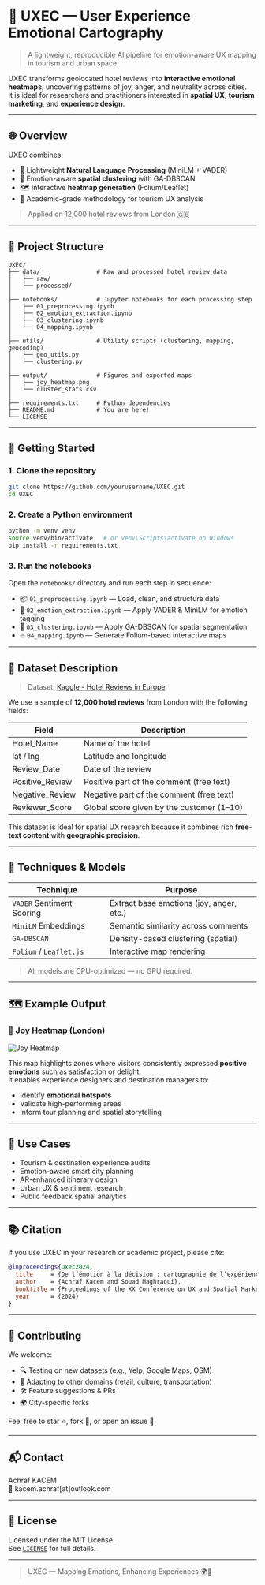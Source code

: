 # 🧭 UXEC — User Experience Emotional Cartography

> A lightweight, reproducible AI pipeline for emotion-aware UX mapping in tourism and urban space.

UXEC transforms geolocated hotel reviews into **interactive emotional heatmaps**, uncovering patterns of joy, anger, and neutrality across cities.  
It is ideal for researchers and practitioners interested in **spatial UX**, **tourism marketing**, and **experience design**.

---

## 🌐 Overview

UXEC combines:

- 🧠 Lightweight **Natural Language Processing** (MiniLM + VADER)
- 📌 Emotion-aware **spatial clustering** with GA-DBSCAN
- 🗺️ Interactive **heatmap generation** (Folium/Leaflet)
- 🔬 Academic-grade methodology for tourism UX analysis

> Applied on 12,000 hotel reviews from London 🇬🇧

---

## 📁 Project Structure

```text
UXEC/
├── data/                # Raw and processed hotel review data
│   ├── raw/
│   └── processed/
│
├── notebooks/           # Jupyter notebooks for each processing step
│   ├── 01_preprocessing.ipynb
│   ├── 02_emotion_extraction.ipynb
│   ├── 03_clustering.ipynb
│   └── 04_mapping.ipynb
│
├── utils/               # Utility scripts (clustering, mapping, geocoding)
│   └── geo_utils.py
│   └── clustering.py
│
├── output/              # Figures and exported maps
│   ├── joy_heatmap.png
│   └── cluster_stats.csv
│
├── requirements.txt     # Python dependencies
├── README.md            # You are here!
└── LICENSE
```

---

## 🚀 Getting Started

### 1. Clone the repository

```bash
git clone https://github.com/yourusername/UXEC.git
cd UXEC
```

### 2. Create a Python environment

```bash
python -m venv venv
source venv/bin/activate   # or venv\Scripts\activate on Windows
pip install -r requirements.txt
```

### 3. Run the notebooks

Open the `notebooks/` directory and run each step in sequence:

- 📦 `01_preprocessing.ipynb` — Load, clean, and structure data  
- 💬 `02_emotion_extraction.ipynb` — Apply VADER & MiniLM for emotion tagging  
- 📍 `03_clustering.ipynb` — Apply GA-DBSCAN for spatial segmentation  
- 🔥 `04_mapping.ipynb` — Generate Folium-based interactive maps  

---

## 🧾 Dataset Description

> Dataset: [Kaggle - Hotel Reviews in Europe](https://www.kaggle.com/datasets/jiashenliu/515k-hotel-reviews-data-in-europe)

We use a sample of **12,000 hotel reviews** from London with the following fields:

| Field               | Description                                  |
|--------------------|----------------------------------------------|
| Hotel\_Name         | Name of the hotel                            |
| lat / lng          | Latitude and longitude                       |
| Review\_Date        | Date of the review                           |
| Positive\_Review    | Positive part of the comment (free text)     |
| Negative\_Review    | Negative part of the comment (free text)     |
| Reviewer\_Score     | Global score given by the customer (1–10)    |

This dataset is ideal for spatial UX research because it combines rich **free-text content** with **geographic precision**.

---

## 🧠 Techniques & Models

| Technique                     | Purpose                                 |
|------------------------------|-----------------------------------------|
| `VADER` Sentiment Scoring    | Extract base emotions (joy, anger, etc.)|
| `MiniLM` Embeddings          | Semantic similarity across comments     |
| `GA-DBSCAN`                  | Density-based clustering (spatial)      |
| `Folium` / `Leaflet.js`      | Interactive map rendering                |

> All models are CPU-optimized — no GPU required.

---

## 🗺️ Example Output

### 📌 Joy Heatmap (London)

![Joy Heatmap](output/joy_heatmap.png)

This map highlights zones where visitors consistently expressed **positive emotions** such as satisfaction or delight.  
It enables experience designers and destination managers to:

- Identify **emotional hotspots**
- Validate high-performing areas
- Inform tour planning and spatial storytelling

---

## 🔬 Use Cases

- Tourism & destination experience audits  
- Emotion-aware smart city planning  
- AR-enhanced itinerary design  
- Urban UX & sentiment research  
- Public feedback spatial analytics

---

## 📚 Citation

If you use UXEC in your research or academic project, please cite:

```bibtex
@inproceedings{uxec2024,
  title     = {De l’émotion à la décision : cartographie de l’expérience client touristique par l’intelligence artificielle},
  author    = {Achraf Kacem and Souad Maghraoui},
  booktitle = {Proceedings of the XX Conference on UX and Spatial Marketing},
  year      = {2024}
}
```

---

## 🤝 Contributing

We welcome:

- 🔍 Testing on new datasets (e.g., Yelp, Google Maps, OSM)  
- 🧠 Adapting to other domains (retail, culture, transportation)  
- 🛠️ Feature suggestions & PRs  
- 🌍 City-specific forks  

Feel free to star ⭐, fork 🔀, or open an issue 🐛.

---

## 📬 Contact

Achraf KACEM  
📧 kacem.achraf[at]outlook.com


---

## 📝 License

Licensed under the MIT License.  
See [`LICENSE`](LICENSE) for full details.

---

> UXEC — Mapping Emotions, Enhancing Experiences 🌍💙
